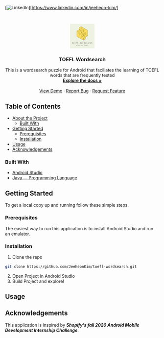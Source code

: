 <!-- PROJECT SHIELDS -->
[![LinkedIn][linkedin-shield]][https://www.linkedin.com/in/jeeheon-kim/]

<!-- PROJECT LOGO -->
<br />
<p align="center">
  <a href="https://github.com/JeeheonKim/toefl-wordsearch">
    <img src=".readme_images/36cfbff8.png" alt="Logo" width="80" height="80">
  </a>

  <h3 align="center">TOEFL Wordsearch</h3>

  <p align="center">
    This is a wordsearch puzzle for Android that faciliates the learning of TOEFL words that are frequently tested
    <br />
    <a href="https://github.com/JeeheonKim/toefl-wordsearch"><strong>Explore the docs »</strong></a>
    <br />
    <br />
    <a href="https://github.com/JeeheonKim/toefl-wordsearch">View Demo</a>
    ·
    <a href="https://github.com/JeeheonKim/toefl-wordsearch/issues">Report Bug</a>
    ·
    <a href="https://github.com/JeeheonKim/toefl-wordsearch/issues">Request Feature</a>
  </p>
</p>



<!-- TABLE OF CONTENTS -->
## Table of Contents

* [About the Project](#about-the-project)
  * [Built With](#built-with)
* [Getting Started](#getting-started)
  * [Prerequisites](#prerequisites)
  * [Installation](#installation)
* [Usage](#usage)
* [Acknowledgements](#acknowledgements)


### Built With
* [Android Studio](https://developer.android.com/studio/)
* [Java — Programming Language]()



<!-- GETTING STARTED -->
## Getting Started

To get a local copy up and running follow these simple steps.

### Prerequisites
The easiest way to run this application is to install Android Studio and run an emulator.

### Installation

1. Clone the repo
```sh
git clone https://github.com/JeeheonKim/toefl-wordsearch.git
```
2. Open Project in Android Studio
3. Build Project and explore!



<!-- USAGE EXAMPLES -->
## Usage
[s1]: .readme_images/Screenshot_1589289228.png
[s2]: .readme_images/Screenshot_1589289239.png

<!-- ACKNOWLEDGEMENTS -->
## Acknowledgements
This application is inspired by ***Shopify's fall 2020 Android Mobile Development Internship Challenge***.


<!-- MARKDOWN LINKS & IMAGES -->
<!-- https://www.markdownguide.org/basic-syntax/#reference-style-links -->
[contributors-shield]: https://img.shields.io/github/contributors/othneildrew/Best-README-Template.svg?style=flat-square
[contributors-url]: https://github.com/othneildrew/Best-README-Template/graphs/contributors
[forks-shield]: https://img.shields.io/github/forks/othneildrew/Best-README-Template.svg?style=flat-square
[forks-url]: https://github.com/othneildrew/Best-README-Template/network/members
[stars-shield]: https://img.shields.io/github/stars/othneildrew/Best-README-Template.svg?style=flat-square
[stars-url]: https://github.com/othneildrew/Best-README-Template/stargazers
[issues-shield]: https://img.shields.io/github/issues/othneildrew/Best-README-Template.svg?style=flat-square
[issues-url]: https://github.com/othneildrew/Best-README-Template/issues
[license-shield]: https://img.shields.io/github/license/othneildrew/Best-README-Template.svg?style=flat-square
[license-url]: https://github.com/othneildrew/Best-README-Template/blob/master/LICENSE.txt
[linkedin-shield]: https://img.shields.io/badge/-LinkedIn-black.svg?style=flat-square&logo=linkedin&colorB=555
[linkedin-url]: https://linkedin.com/in/othneildrew
[product-screenshot]: images/screenshot.png
